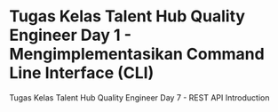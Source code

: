 # Tugas Kelas Talent Hub Quality Engineer Day 1 - Mengimplementasikan Command Line Interface (CLI)
Tugas Kelas Talent Hub Quality Engineer Day 7 - REST API Introduction
